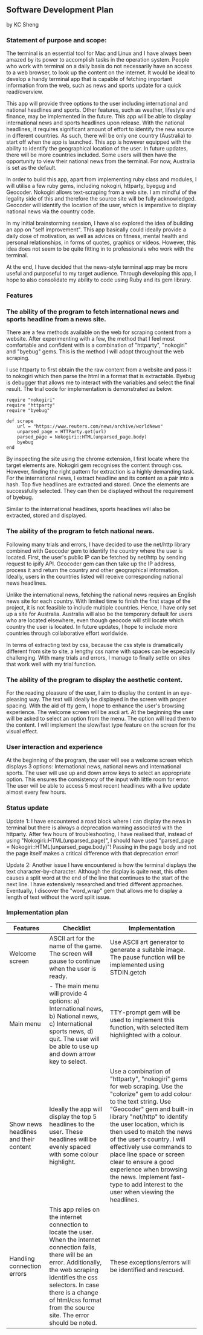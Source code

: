 ## Software Development Plan
by KC Sheng

### Statement of purpose and scope:
The terminal is an essential tool for Mac and Linux and I have always been amazed by its power to accomplish  tasks in the operation system. People who work with terminal on a daily basis do not necessarily have an access to a web browser, to look up the content on the internet. It would be ideal to develop a handy terminal app that is capable of fetching important information from the web, such as news and sports update for a quick read/overview.

This app will provide three options to the user including international and national headlines and sports. Other features, such as weather, lifestyle and finance, may be implemented in the future. This app will be able to display international news and sports headlines upon release. With the national headlines, it requires significant amount of effort to identify the new source in different countries. As such, there will be only one country (Australia) to start off when the app is launched. This app is however equipped with the ability to identify the geographical location of the user. In future updates, there will be more countries included. Some users will then have the opportunity to view their national news from the terminal. For now, Australia is set as the default.

In order to build this app, apart from implementing ruby class and modules, I will utilise a few ruby gems, including nokogiri, httparty, byegug and Geocoder. Nokogiri allows text-scraping from a web site. I am mindful of the legality side of this and therefore the source site will be fully acknowledged. Geocoder will identify the location of the user, which is imperative to display national news via the country code.

In my initial brainstorming session, I have also explored the idea of building an app on "self improvement". This app basically could ideally provide a daily dose of motivation, as well as advices on fitness, mental health and personal relationships, in forms of quotes, graphics or videos. However, this idea does not seem to be quite fitting in to professionals who work with the terminal.

At the end, I have decided that the news-style terminal app may be more useful and purposeful to my target audience. Through developing this app, I hope to also consolidate my ability to code using Ruby and its gem library.

### Features

### The ability of the program to fetch international news and sports headline from a news site.
There are a few methods available on the web for scraping content from a website. After experimenting with a few, the method that I feel most comfortable and confident with is a combination of "httparty", "nokogiri" and "byebug" gems. This is the method I will adopt throughout the web scraping.

I use httparty to first obtain the the raw content from a website and pass it to nokogiri which then parse the html in a format that is extractable. Byebug is debugger that allows me to interact with the variables and select the final result. The trial code for implementation is demonstrated as below.

```
require "nokogiri"
require "httparty"
require "byebug"

def scrape
    url = "https://www.reuters.com/news/archive/worldNews"
    unparsed_page = HTTParty.get(url)
    parsed_page = Nokogiri::HTML(unparsed_page.body)    
    byebug
end
```

By inspecting the site using the chrome extension, I first locate where the target elements are. Nokogiri gem recognises the content through css. However, finding the right pattern for extraction is a highly demanding task. For the international news, I extract headline and its content as a pair into a hash. Top five headlines are extracted and stored. Once the elements are successfully selected. They can then be displayed without the requirement of byebug.

Similar to the international headlines, sports headlines will also be extracted, stored and displayed.

### The ability of the program to fetch national news.
Following many trials and errors, I have decided to use the net/http library combined with Geocoder gem to identify the country where the user is located. First, the user's public IP can be fetched by net/http by sending request to ipify API. Geocoder gem can then take up the IP address, process it and return the country and other geographical information. Ideally, users in the countries listed will receive corresponding national news headlines.

Unlike the international news, fetching the national news requires an English news site for each country. With limited time to finish the first stage of the project, it is not feasible to include multiple countries. Hence, I have only set up a site for Australia. Australia will also be the temporary default for users who are located elsewhere, even though geocode will still locate which country the user is located. In future updates, I hope to include more countries through collaborative effort worldwide.

In terms of extracting text by css, because the css style is dramatically different from site to site, a lengthy css name with spaces can be especially challenging. With many trials and errors, I manage to finally settle on sites that work well with my trial function.

### The ability of the program to display the aesthetic content.
For the reading pleasure of the user, I aim to display the content in an eye-pleasing way. The text will ideally be displayed in the screen with proper spacing. With the aid of tty gem, I hope to enhance the user's browsing experience. The welcome screen will be ascii art. At the beginning the user will be asked to select an option from the menu. The option will lead them to the content. I will implement the slow/fast type feature on the screen for the visual effect.

### User interaction and experience
At the beginning of the program, the user will see a welcome screen which displays 3 options: International news, national news and international sports. The user will use up and down arrow keys to select an appropriate option. This ensures the consistency of the input with little room for error. The user will be able to access 5 most recent headlines with a live update almost every few hours.

### Status update
Update 1: I have encountered a road block where I can display the news in terminal but there is always a deprecation warning associated with the httparty. After few hours of troubleshooting, I have realised that, instead of using "Nokogiri::HTML(unparsed_page)", I should have used "parsed_page = Nokogiri::HTML(unparsed_page.body)"! Passing in the page body and not the page itself makes a critical difference with that deprecation error!

Update 2: Another issue I have encountered is how the terminal displays the text character-by-character. Although the display is quite neat, this often causes a split word at the end of the line that continues to the start of the next line. I have extensively researched and tried different approaches. Eventually, I discover the "word_wrap" gem that allows me to display a length of text without the word split issue.  

### Implementation plan
Features   |   Checklist   |    Implementation
----------------- | ------------- | --------------
Welcome screen | ASCII art for the name of the game. The screen will pause to continue when the user is ready.  | Use ASCII art generator to generate a suitable image. The pause function will be implemented using STDIN.getch
Main menu | - The main menu will provide 4 options: a) International news, b) National news, c) International sports news, d) quit. The user will be able to use up and down arrow key to select. | TTY-prompt gem will be used to implement this function, with selected item highlighted with a colour.
Show news headlines and their content | Ideally the app will display the top 5 headlines to the user. These headlines will be evenly spaced with some colour highlight. | Use a combination of "httparty", "nokogiri" gems for web scraping. Use the "colorize" gem to add colour to the text string. Use "Geocoder" gem and built-in library "net/http" to identify the user location, which is then used to match the news of the user's country. I will effectively use commands to place line space or screen clear to ensure a good experience when browsing the news. Implement fast-type to add interest to the user when viewing the headlines.
Handling connection errors | This app relies on the internet connection to locate the user. When the internet connection fails, there will be an error. Additionally, the web scraping identifies the css selectors. In case there is a change of html/css format from the source site. The error should be noted. | These exceptions/errors will be identified and rescued.
